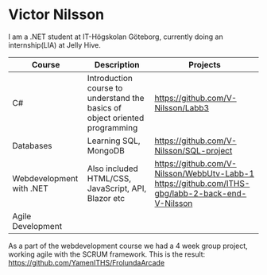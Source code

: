 # Victor Nilsson

I am a .NET student at IT-Högskolan Göteborg, currently doing an internship(LIA) at Jelly Hive.


| Course | Description | Projects |
|--------|-------------|----------|
|C#      |Introduction course to understand the basics of object oriented programming | https://github.com/V-Nilsson/Labb3 |
|Databases| Learning SQL, MongoDB| https://github.com/V-Nilsson/SQL-project |
|Webdevelopment with .NET| Also included HTML/CSS, JavaScript, API, Blazor etc| https://github.com/V-Nilsson/WebbUtv-Labb-1 <br> https://github.com/ITHS-gbg/labb-2-back-end-V-Nilsson|
|Agile Development|||

As a part of the webdevelopment course we had a 4 week group project, working agile with the SCRUM framework.
This is the result: https://github.com/YamenITHS/FrolundaArcade
